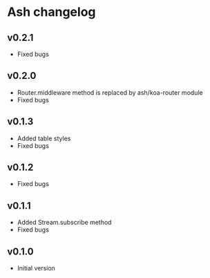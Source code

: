Ash changelog
=============


## v0.2.1

- Fixed bugs


## v0.2.0

- Router.middleware method is replaced by ash/koa-router module
- Fixed bugs


## v0.1.3

- Added table styles
- Fixed bugs


## v0.1.2

- Fixed bugs


## v0.1.1

- Added Stream.subscribe method
- Fixed bugs


## v0.1.0

- Initial version
